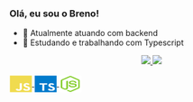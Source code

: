 ### Olá, eu sou o Breno!

- 🔭 Atualmente atuando com backend
- 🌱 Estudando e trabalhando com Typescript 
<div align="center">
  <a href="https://github.com/brenogmrs">
    <!--<img align="left" height="200em" src="https://media4.giphy.com/media/2xDcf5tkCRKqqE15JM/giphy.gif?cid=ecf05e471fjeh3amkgzcn38xul7sfdvmk01fflqgmc2xgb4x&rid=giphy.gif&ct=g"/> -->
  <img height="200em" src="https://github-readme-stats.vercel.app/api?username=brenogmrs&show_icons=true&theme=dracula&include_all_commits=true&count_private=true"/>
  <img height="200em" src="https://github-readme-stats.vercel.app/api/top-langs/?username=brenogmrs&layout=compact&langs_count=7&theme=dracula"/>
</div>

<div style="display: inline_block"><br>
  <img align="center" alt="Breno-Js" height="30" width="40" src="https://raw.githubusercontent.com/devicons/devicon/master/icons/javascript/javascript-plain.svg">
  <img align="center" alt="Breno-Ts" height="30" width="40" src="https://raw.githubusercontent.com/devicons/devicon/master/icons/typescript/typescript-plain.svg">
  <img align="center" alt="Breno-Nodejs" height="30" width="40" src="https://raw.githubusercontent.com/devicons/devicon/master/icons/nodejs/nodejs-original.svg">
</div>

